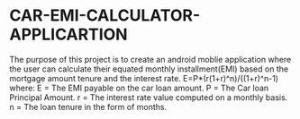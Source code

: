 # CAR-EMI-CALCULATOR-APPLICARTION
The purpose of this project is to create an android moblie application where the user can calculate their equated monthly installment(EMI) based on the mortgage amount tenure and the interest rate.
E=P*(r(1+r)^n)/((1+r)^n-1) 
where: E = The EMI payable on the car loan amount.
P = The Car loan Principal Amount.
r = The interest rate value computed on a monthly basis.
n = The loan tenure in the form of months.


